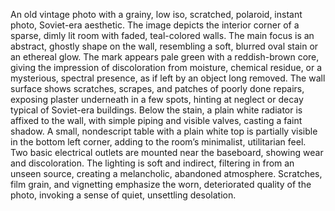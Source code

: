 An old vintage photo with a grainy, low iso, scratched, polaroid, instant photo, Soviet-era aesthetic. The image depicts the interior corner of a sparse, dimly lit room with faded, teal-colored walls. The main focus is an abstract, ghostly shape on the wall, resembling a soft, blurred oval stain or an ethereal glow. The mark appears pale green with a reddish-brown core, giving the impression of discoloration from moisture, chemical residue, or a mysterious, spectral presence, as if left by an object long removed. The wall surface shows scratches, scrapes, and patches of poorly done repairs, exposing plaster underneath in a few spots, hinting at neglect or decay typical of Soviet-era buildings. Below the stain, a plain white radiator is affixed to the wall, with simple piping and visible valves, casting a faint shadow. A small, nondescript table with a plain white top is partially visible in the bottom left corner, adding to the room’s minimalist, utilitarian feel. Two basic electrical outlets are mounted near the baseboard, showing wear and discoloration. The lighting is soft and indirect, filtering in from an unseen source, creating a melancholic, abandoned atmosphere. Scratches, film grain, and vignetting emphasize the worn, deteriorated quality of the photo, invoking a sense of quiet, unsettling desolation.